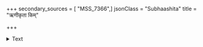 +++
secondary_sources = [ "MSS_7366",]
jsonClass = "Subhaashita"
title = "ऋणीकृता किम्"

+++

<details><summary>Text</summary>

ऋणीकृता किं हरिणीभिरासीद् अस्याः सकाशान् नयनद्वयश्रीः।  
भूयोगुणेयं सकला बलाद् यत् ताभ्योऽनयालभ्यत बिभ्यतीभ्यः॥
</details>
